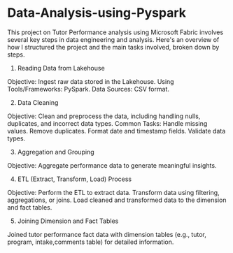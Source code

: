 # Data-Analysis-using-Pyspark

This project on Tutor Performance analysis using Microsoft Fabric involves several key steps in data engineering and analysis. Here's an overview of how I structured the project and the main tasks involved, broken down by steps.

1. Reading Data from Lakehouse

Objective: Ingest raw data stored in the Lakehouse.
Using Tools/Frameworks: PySpark.
Data Sources:  CSV format.

2. Data Cleaning

Objective: Clean and preprocess the data, including handling nulls, duplicates, and incorrect data types.
Common Tasks:
Handle missing values.
Remove duplicates.
Format date and timestamp fields.
Validate data types.

3. Aggregation and Grouping

Objective: Aggregate performance data to generate meaningful insights.

4. ETL (Extract, Transform, Load) Process

Objective: Perform the ETL to extract data.
Transform data using filtering, aggregations, or joins.
Load cleaned and transformed data to the dimension and fact tables.

5. Joining Dimension and Fact Tables

Joined tutor performance fact data with dimension tables (e.g., tutor, program, intake,comments table) for detailed information.
